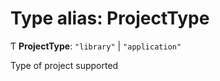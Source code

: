 # Type alias: ProjectType

Ƭ **ProjectType**: `"library"` \| `"application"`

Type of project supported
